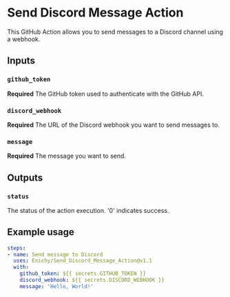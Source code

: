 # Send Discord Message Action

This GitHub Action allows you to send messages to a Discord channel using a webhook.

## Inputs

### `github_token`

**Required** The GitHub token used to authenticate with the GitHub API.

### `discord_webhook`

**Required** The URL of the Discord webhook you want to send messages to.

### `message`

**Required** The message you want to send.

## Outputs

### `status`

The status of the action execution. '0' indicates success.

## Example usage

```yaml
steps:
- name: Send message to Discord
  uses: Enichy/Send_Discord_Message_Action@v1.1
  with:
    github_token: ${{ secrets.GITHUB_TOKEN }}
    discord_webhook: ${{ secrets.DISCORD_WEBHOOK }}
    message: 'Hello, World!'
